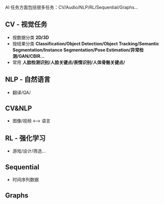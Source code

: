 
AI 任务方面包括很多任务：CV/Audio/NLP/RL/Sequential/Graphs...


## CV - 视觉任务
- 按数据分类 **2D/3D**
- 按结果分类 **Classification/Object Detection/Object Tracking/Semantic Segmentation/Instance Segmentation/Pose Estimation/异常检测/GAN/CBIR...**
- 常用 **人脸检测识别/人脸关键点/表情识别/人体骨骼关键点/**

## NLP - 自然语言

- 翻译/QA/

## CV&NLP

- 图像/视频 <--> 语言

## RL - 强化学习

- 游戏/设计/筛选...

## Sequential
- 时间序列数据

## Graphs
